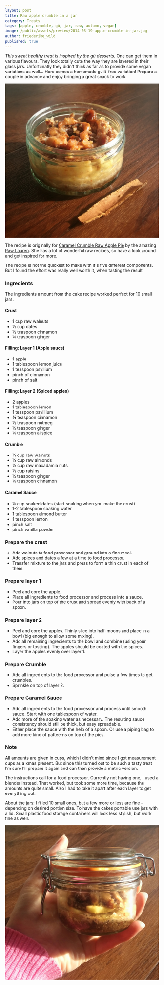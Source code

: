 ```yaml
---
layout: post
title: Raw apple crumble in a jar
category: Treats
tags: [apple, crumble, gü, jar, raw, autumn, vegan]
image: /public/assets/preview/2014-03-19-apple-crumble-in-jar.jpg
author: friederike_wild
published: true
---
```


*This sweet healthy treat is inspired by the gü desserts.* One can get them in various flavours. They look totally cute the way they are layered in their glass jars. Unfortunatly they didn't think as far as to provide some vegan variations as well... Here comes a homemade guilt-free variation! Prepare a couple in advance and enjoy bringing a great snack to work.

<!--more-->

![The resulting jar](/public/assets/2014-03-19-apple-crumble-in-jar-result.jpg "The resulting jar")

The recipe is originally for [Caramel Crumble Raw Apple Pie](http://www.rawlau.com/2013/03/08/caramel-crumble-raw-apple-pie-recipe/) by the amazing [Raw Lauren](http://www.rawlau.com/about/). She has a lot of wonderful raw recipes, so have a look around and get inspired for more.

The recipe is not the quickest to make with it's five different components. But I found the effort was really well worth it, when tasting the result.


### Ingredients

The ingredients amount from the cake recipe worked perfect for 10 small jars.

#### Crust
* 1 cup raw walnuts
* ½ cup dates
* ½ teaspoon cinnamon
* ¼ teaspoon ginger


#### Filling: Layer 1 (Apple sauce)
* 1 apple
* 1 tablespoon lemon juice
* 1 teaspoon psyllium
* pinch of cinnamon
* pinch of salt


#### Filling: Layer 2 (Spiced apples)
* 2 apples
* 1 tablespoon lemon
* 1 teaspoon psyillium
* ¾ teaspoon cinnamon
* ½ teaspoon nutmeg
* ¼ teaspoon ginger
* ¼ teaspoon allspice


#### Crumble
* ¼ cup raw walnuts
* ⅛ cup raw almonds
* ⅛ cup raw macadamia nuts
* ⅓ cup raisins
* ¼ teaspoon ginger
* ¼ teaspoon cinnamon


#### Caramel Sauce
* ¼ cup soaked dates (start soaking when you make the crust)
* 1-2 tablespoon soaking water
* 1 tablespoon almond butter
* 1 teaspoon lemon
* pinch salt
* pinch vanilla powder


### Prepare the crust
* Add walnuts to food processor and ground into a fine meal.
* Add spices and dates a few at a time to food processor.
* Transfer mixture to the jars and press to form a thin crust in each of them.


### Prepare layer 1
* Peel and core the apple.
* Place all ingredients to food processor and process into a sauce.
* Pour into jars on top of the crust and spread evenly with back of a spoon.


### Prepare layer 2
* Peel and core the apples. Thinly slice into half-moons and place in a bowl (big enough to allow some mixing).
* Add all remaining ingredients to the bowl and combine (using your fingers or tossing). The apples should be coated with the spices.
* Layer the apples evenly over layer 1.


### Prepare Crumble
* Add all ingredients to the food processor and pulse a few times to get crumbles.
* Sprinkle on top of layer 2.


### Prepare Caramel Sauce
* Add all ingredients to the food processor and process until smooth sauce. Start with one tablespoon of water.
* Add more of the soaking water as necessary. The resulting sauce consistency should still be thick, but easy spreadable.
* Either place the sauce with the help of a spoon. Or use a piping bag to add more kind of patteerns on top of the pies.


### Note
All amounts are given in cups, which I didn’t mind since I got measurement cups as a xmas present. But since this turned out to be such a tasty treat I’m sure I’ll prepare it again and can then provide a metric version.


The instructions call for a food processor. Currently not having one, I used a blender instead. That worked, but took some more time, because the amounts are quite small. Also I had to take it apart after each layer to get everything out.


About the jars: I filled 10 small ones, but a few more or less are fine – depending on desired portion size. To have the cakes portable use jars with a lid. Small plastic food storage containers will look less stylish, but work fine as well.

![Closed jar with pie](/public/assets/2014-03-19-apple-crumble-in-jar-result-2.jpg "Closed jar with pie")

